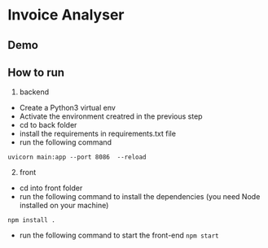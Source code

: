 # Invoice Analyser

## Demo
## How to run

1. backend
- Create a Python3 virtual env
- Activate the environment creatred in the previous step
- cd to back folder
- install the requirements in requirements.txt file
- run the following command
```
uvicorn main:app --port 8086  --reload
```

2. front
- cd into front folder
- run the following command to install the dependencies (you need Node installed on your machine)
```
npm install .
```
- run the following command to start the front-end
```npm start```
 